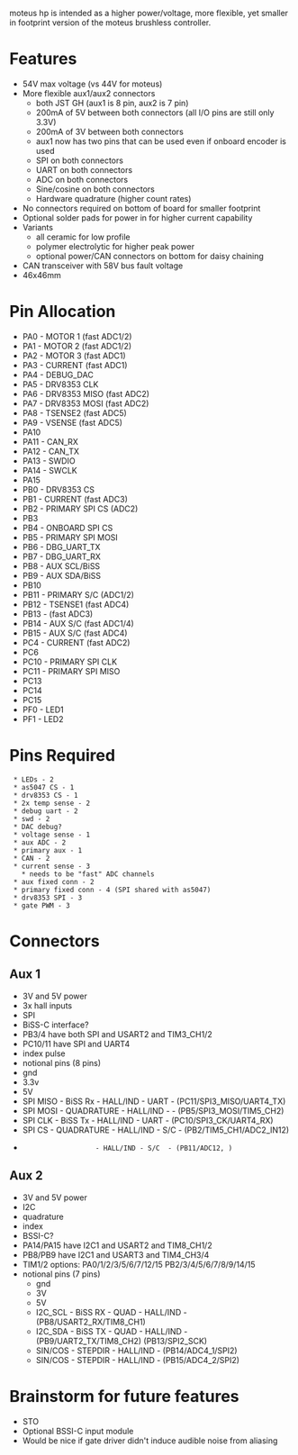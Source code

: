moteus hp is intended as a higher power/voltage, more flexible, yet
smaller in footprint version of the moteus brushless controller.

# Features #

 * 54V max voltage (vs 44V for moteus)
 * More flexible aux1/aux2 connectors
   * both JST GH (aux1 is 8 pin, aux2 is 7 pin)
   * 200mA of 5V between both connectors (all I/O pins are still only 3.3V)
   * 200mA of 3V between both connectors
   * aux1 now has two pins that can be used even if onboard encoder is used
   * SPI on both connectors
   * UART on both connectors
   * ADC on both connectors
   * Sine/cosine on both connectors
   * Hardware quadrature (higher count rates)
 * No connectors required on bottom of board for smaller footprint
 * Optional solder pads for power in for higher current capability
 * Variants
   * all ceramic for low profile
   * polymer electrolytic for higher peak power
   * optional power/CAN connectors on bottom for daisy chaining
 * CAN transceiver with 58V bus fault voltage
 * 46x46mm


# Pin Allocation #

 * PA0  - MOTOR 1       (fast ADC1/2)
 * PA1  - MOTOR 2       (fast ADC1/2)
 * PA2  - MOTOR 3       (fast ADC1)
 * PA3  - CURRENT       (fast ADC1)
 * PA4  - DEBUG_DAC
 * PA5  - DRV8353 CLK
 * PA6  - DRV8353 MISO  (fast ADC2)
 * PA7  - DRV8353 MOSI  (fast ADC2)
 * PA8  - TSENSE2       (fast ADC5)
 * PA9  - VSENSE        (fast ADC5)
 * PA10
 * PA11 - CAN_RX
 * PA12 - CAN_TX
 * PA13 - SWDIO
 * PA14 - SWCLK
 * PA15
 * PB0  - DRV8353 CS
 * PB1  - CURRENT       (fast ADC3)
 * PB2  - PRIMARY SPI CS (ADC2)
 * PB3
 * PB4  - ONBOARD SPI CS
 * PB5  - PRIMARY SPI MOSI
 * PB6  - DBG_UART_TX
 * PB7  - DBG_UART_RX
 * PB8  - AUX SCL/BiSS
 * PB9  - AUX SDA/BiSS
 * PB10
 * PB11 -  PRIMARY S/C (ADC1/2)
 * PB12 - TSENSE1      (fast ADC4)
 * PB13 -              (fast ADC3)
 * PB14 - AUX S/C      (fast ADC1/4)
 * PB15 - AUX S/C      (fast ADC4)
 * PC4  - CURRENT     (fast ADC2)
 * PC6
 * PC10 - PRIMARY SPI CLK
 * PC11 - PRIMARY SPI MISO
 * PC13
 * PC14
 * PC15
 * PF0 - LED1
 * PF1 - LED2

# Pins Required #

     * LEDs - 2
     * as5047 CS - 1
     * drv8353 CS - 1
     * 2x temp sense - 2
     * debug uart - 2
     * swd - 2
     * DAC debug?
     * voltage sense - 1
     * aux ADC - 2
     * primary aux - 1
     * CAN - 2
     * current sense - 3
       * needs to be "fast" ADC channels
     * aux fixed conn - 2
     * primary fixed conn - 4 (SPI shared with as5047)
     * drv8353 SPI - 3
     * gate PWM - 3


# Connectors #

## Aux 1 ##

 * 3V and 5V power
 * 3x hall inputs
 * SPI
 * BiSS-C interface?
 * PB3/4 have both SPI and USART2 and TIM3_CH1/2
 * PC10/11 have SPI and UART4
 * index pulse
 * notional pins (8  pins)
  * gnd
  * 3.3v
  * 5V
  * SPI MISO - BiSS Rx    - HALL/IND - UART - (PC11/SPI3_MISO/UART4_TX)
  * SPI MOSI - QUADRATURE - HALL/IND -      - (PB5/SPI3_MOSI/TIM5_CH2)
  * SPI CLK  - BiSS Tx    - HALL/IND - UART - (PC10/SPI3_CK/UART4_RX)
  * SPI CS   - QUADRATURE - HALL/IND - S/C  - (PB2/TIM5_CH1/ADC2_IN12)
  *                       - HALL/IND - S/C  - (PB11/ADC12, )

## Aux 2 ##

 * 3V and 5V power
 * I2C
 * quadrature
 * index
 * BSSI-C?
 * PA14/PA15 have I2C1 and USART2 and TIM8_CH1/2
 * PB8/PB9 have I2C1 and USART3 and TIM4_CH3/4
 * TIM1/2 options: PA0/1/2/3/5/6/7/12/15
                   PB2/3/4/5/6/7/8/9/14/15
 * notional pins (7 pins)
   * gnd
   * 3V
   * 5V
   * I2C_SCL  - BiSS RX  - QUAD - HALL/IND - (PB8/USART2_RX/TIM8_CH1)
   * I2C_SDA  - BiSS TX  - QUAD - HALL/IND - (PB9/UART2_TX/TIM8_CH2) (PB13/SPI2_SCK)
   * SIN/COS  - STEPDIR  - HALL/IND - (PB14/ADC4_1/SPI2)
   * SIN/COS  - STEPDIR  - HALL/IND - (PB15/ADC4_2/SPI2)

# Brainstorm for future features #

 * STO
 * Optional BSSI-C input module
 * Would be nice if gate driver didn't induce audible noise from aliasing
